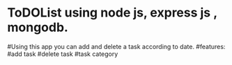 # ToDOList using node js, express js , mongodb.
#Using this app you can add and delete a task according to date.
#features:
#add task
#delete task
#task category

